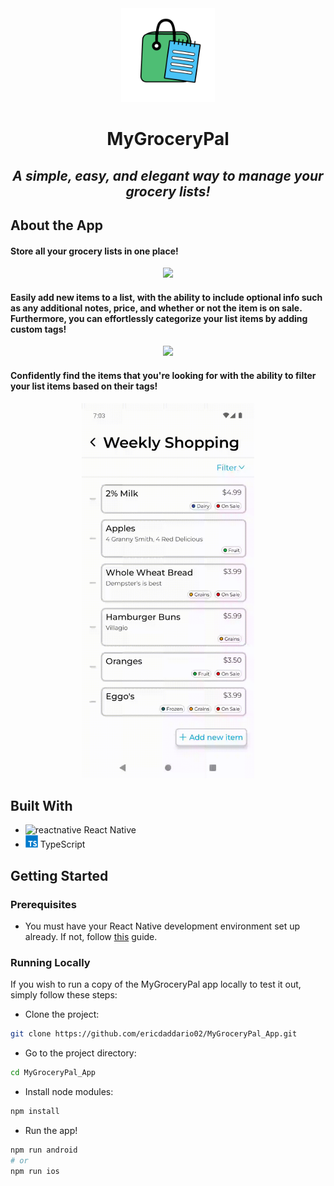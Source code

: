 <div align="center">

  <img src="showcase/logo_circular.png" width=150 height="auto" />
  <h1>MyGroceryPal</h1>
  
  <h2><strong><em>
    A simple, easy, and elegant way to manage your grocery lists!
  
  </em></strong></h2>
</div>

## About the App

#### Store all your grocery lists in one place!

<div align="center">
  <img src="showcase/app_start.gif" height=600 />
</div>

#### Easily add new items to a list, with the ability to include optional info such as any additional notes, price, and whether or not the item is on sale. Furthermore, you can effortlessly categorize your list items by adding custom tags!

<div align="center">
  <img src="showcase/adding_item.gif" height=600 />
</div>

#### Confidently find the items that you're looking for with the ability to filter your list items based on their tags!
<div align="center">
  <img src="showcase/applying_filters.gif" height=600 />
</div>

## Built With
- <img src="https://reactnative.dev/img/header_logo.svg" alt="reactnative" width="20" height="20"/> React Native
- <img src="https://raw.githubusercontent.com/devicons/devicon/master/icons/typescript/typescript-original.svg" alt="typescript" width="20" height="20"/> TypeScript

## Getting Started

### Prerequisites
- You must have your React Native development environment set up already. If not, follow [this](https://reactnative.dev/docs/environment-setup) guide.

### Running Locally
If you wish to run a copy of the MyGroceryPal app locally to test it out, simply follow these steps:
- Clone the project: 
```bash
git clone https://github.com/ericdaddario02/MyGroceryPal_App.git
```
- Go to the project directory:
```bash
cd MyGroceryPal_App
```
- Install node modules:
```bash
npm install
```
- Run the app!
```bash
npm run android
# or
npm run ios
```
